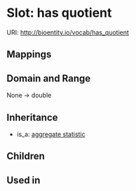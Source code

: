 # Slot: has quotient




URI: http://bioentity.io/vocab/has_quotient
## Mappings

## Domain and Range

None -> double
## Inheritance

 *  is_a: [aggregate statistic](aggregate_statistic.md)
## Children

## Used in

